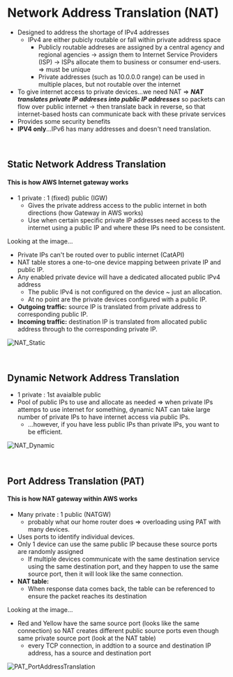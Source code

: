 # Network Address Translation (NAT)
- Designed to address the shortage of IPv4 addresses
  - IPv4 are either pubicly routable or fall within private address space
    - Publicly routable addreses are assigned by a central agency and regional agencies -> assign them to Internet Service Providers (ISP) -> ISPs allocate them to business or consumer end-users. => must be unique
    - Private addresses (such as 10.0.0.0 range) can be used in multiple places, but not routable over the internet
- To give internet access to private devices...we need NAT => ***NAT translates private IP addreses into public IP addresses*** so packets can flow over public internet -> then translate back in reverse, so that internet-based hosts can communicate back with these private services
- Provides some security benefits
- **IPV4 only**...IPv6 has many addresses and doesn't need translation. 
<br>

## Static Network Address Translation 
#### This is how AWS Internet gateway works
- 1 private : 1 (fixed) public (IGW)
  - Gives the private address access to the public internet in both directions (how Gateway in AWS works)
  - Use when certain specific private IP addresses need access to the internet using a public IP and where these IPs need to be consistent. 
 
Looking at the image...
- Private IPs can't be routed over to public internet (CatAPI)
- NAT table stores a one-to-one device mapping between private IP and public IP.
- Any enabled private device will have a dedicated allocated public IPv4 address
  - The public IPv4 is not configured on the device ~ just an allocation.
  - At no point are the private devices configured with a public IP.
- **Outgoing traffic:** source IP is translated from private address to corresponding public IP.
- **Incoming traffic:** destination IP is translated from allocated public address through to the corresponding private IP.

![NAT_Static](https://user-images.githubusercontent.com/72099370/167988190-88dc266a-faea-4aae-a4ac-8c3f7285d230.png)

<br>

## Dynamic Network Address Translation
- 1 private : 1st avaialble public
- Pool of public IPs to use and allocate as needed => when private IPs attemps to use internet for something, dynamic NAT can take large number of private IPs to have internet access via public IPs.
  - ...however, if you have less public IPs than private IPs, you want to be efficient. 

![NAT_Dynamic](https://user-images.githubusercontent.com/72099370/167988217-02f4a48d-0ed2-4dbf-ad78-a7254c29739e.png)

<br>

## Port Address Translation (PAT)
#### This is how NAT gateway within AWS works
- Many private : 1 public (NATGW)
  - probably what our home router does => overloading using PAT with many devices.
- Uses ports to identify individual devices.
- Only 1 device can use the same public IP because these source ports are randomly assigned
  - If multiple devices communicate with the same destination service using the same destination port, and they happen to use the same source port, then it will look like the same connection.
- **NAT table:**
  - When response data comes back, the table can be referenced to ensure the packet reaches its destination

Looking at the image...
- Red and Yellow have  the same source port (looks like the same connection) so NAT creates different public source ports even though same private source port (look at the NAT table)
  - every TCP connection, in addtion to a source and destination IP address, has a source and destination port
  
![PAT_PortAddressTranslation](https://user-images.githubusercontent.com/72099370/167988286-df0401d2-d8cf-4d11-b5eb-ea68f7572278.png)
